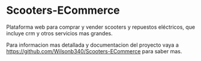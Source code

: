 # Scooters-ECommerce
Plataforma web para comprar y vender scooters y repuestos eléctricos, que incluye crm y otros servicios mas grandes.


Para informacion mas detallada y documentacion del proyecto vaya a https://github.com/Wilsonb340/Scooters-ECommerce para saber mas.
